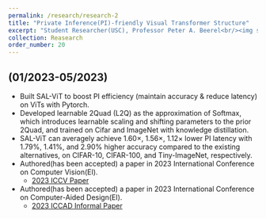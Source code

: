 ```yaml
---
permalink: /research/research-2
title: "Private Inference(PI)-friendly Visual Transformer Structure"
excerpt: "Student Researcher(USC), Professor Peter A. Beerel<br/><img src='/images/SAL-ViT_fig.png'>"
collection: Reasearch
order_number: 20
---
```


## (01/2023-05/2023)
- Built SAL-ViT to boost PI efficiency (maintain accuracy & reduce latency) on ViTs with Pytorch.
- Developed learnable 2Quad (L2Q) as the approximation of Softmax, which introduces learnable scaling and shifting parameters to the prior 2Quad, and trained on Cifar and ImageNet with knowledge distillation.
- SAL-ViT can averagely achieve 1.60×, 1.56×, 1.12× lower PI latency with 1.79%, 1.41%, and 2.90% higher accuracy compared to the existing alternatives, on CIFAR-10, CIFAR-100, and Tiny-ImageNet, respectively.
- Authored(has been accepted) a paper in 2023 International Conference on Computer Vision(EI).
    - [2023 ICCV Paper](/files/SAL_ViT.pdf)
- Authored(has been accepted) a paper in 2023 International Conference on Computer-Aided Design(EI).
    - [2023 ICCAD Informal Paper](/files/RNA_ViT.pdf)
